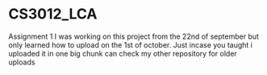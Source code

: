 # CS3012_LCA
Assignment 1
I was working on this project from the 22nd of september but only learned how to upload on the 1st of october. 
Just incase you taught i uploaded it in one big chunk
can check my other repository for older uploads

